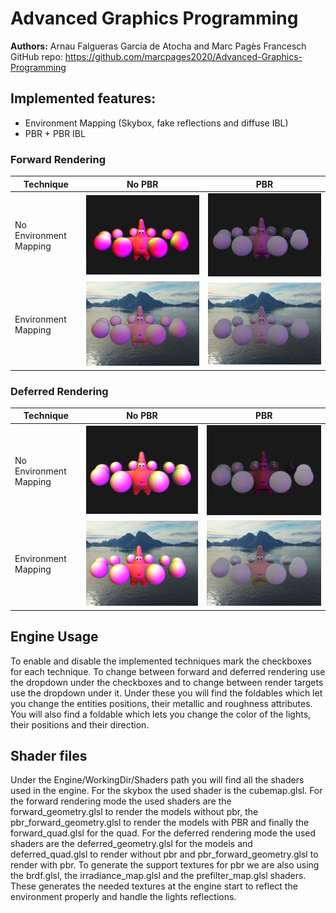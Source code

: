 # Advanced Graphics Programming
 
**Authors:** Arnau Falgueras García de Atocha and Marc Pagès Francesch
GitHub repo: https://github.com/marcpages2020/Advanced-Graphics-Programming

## Implemented features: 
  - Environment Mapping (Skybox, fake reflections and diffuse IBL)
  - PBR + PBR IBL

### Forward Rendering
|  Technique | No PBR  | PBR |
| ---------- | ------- | --- |
|No Environment Mapping| ![NoEnv_NoPBR](https://github.com/marcpages2020/Advanced-Graphics-Programming/blob/main/Captures/FRWD_NO_ENVMP_NO_PBR.PNG)|  ![NoEnv_PBR](https://github.com/marcpages2020/Advanced-Graphics-Programming/blob/main/Captures/FRWD_NO_ENVMP_PBR.PNG)|
|Environment Mapping| ![Env_NoPBR](https://github.com/marcpages2020/Advanced-Graphics-Programming/blob/main/Captures/FRWD_ENVMP_NO_PBR.PNG)| ![Env_PBR](https://github.com/marcpages2020/Advanced-Graphics-Programming/blob/main/Captures/FRWD_ENVMP_PBR.PNG)|

### Deferred Rendering
|  Technique | No PBR  | PBR |
| ---------- | ------- | --- |
|No Environment Mapping| ![NoEnv_NoPBR](https://github.com/marcpages2020/Advanced-Graphics-Programming/blob/main/Captures/DFRD_NO_ENVMP_NO_PBR.PNG)|  ![NoEnv_PBR](https://github.com/marcpages2020/Advanced-Graphics-Programming/blob/main/Captures/DFRD_NO_ENVMP_PBR.PNG)|
|Environment Mapping| ![Env_NoPBR](https://github.com/marcpages2020/Advanced-Graphics-Programming/blob/main/Captures/DFRD_ENVMP_NO_PBR.PNG)| ![Env_PBR](https://github.com/marcpages2020/Advanced-Graphics-Programming/blob/main/Captures/DFRD_ENVMP_PBR.PNG)|

## Engine Usage
To enable and disable the implemented techniques mark the checkboxes for each technique. To change between forward and deferred rendering use the dropdown under the checkboxes and to change between render targets use the dropdown under it. Under these you will find the foldables which let you change the entities positions, their metallic and roughness attributes. You will also find a foldable which lets you change the color of the lights, their positions and their direction. 

## Shader files
Under the Engine/WorkingDir/Shaders path you will find all the shaders used in the engine. For the skybox the used shader is the cubemap.glsl. For the forward rendering mode the used shaders are the forward_geometry.glsl to render the models without pbr, the pbr_forward_geometry.glsl to render the models with PBR and finally the forward_quad.glsl for the quad. For the deferred rendering mode the used shaders are the deferred_geometry.glsl for the models and deferred_quad.glsl to render without pbr and pbr_forward_geometry.glsl to render with pbr. To generate the support textures for pbr we are also using the brdf.glsl, the irradiance_map.glsl and the prefilter_map.glsl shaders. These generates the needed textures at the engine start to reflect the environment properly and handle the lights reflections. 
